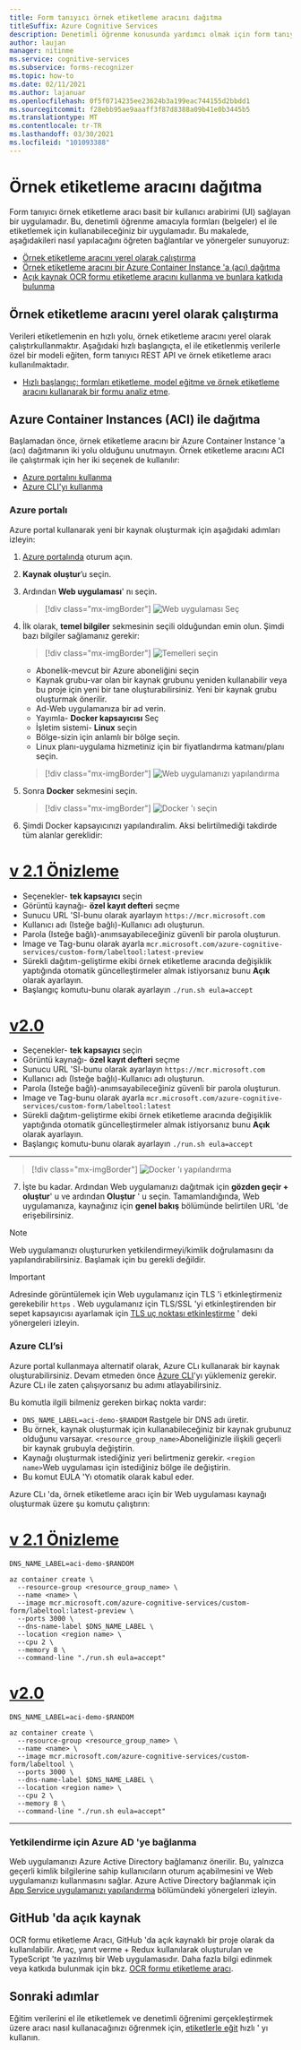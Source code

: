 ```yaml
---
title: Form tanıyıcı örnek etiketleme aracını dağıtma
titleSuffix: Azure Cognitive Services
description: Denetimli öğrenme konusunda yardımcı olmak için form tanıyıcı örnek etiketleme aracını dağıtmanıza yönelik farklı yollar edinin.
author: laujan
manager: nitinme
ms.service: cognitive-services
ms.subservice: forms-recognizer
ms.topic: how-to
ms.date: 02/11/2021
ms.author: lajanuar
ms.openlocfilehash: 0f5f0714235ee23624b3a199eac744155d2bbdd1
ms.sourcegitcommit: f28ebb95ae9aaaff3f87d8388a09b41e0b3445b5
ms.translationtype: MT
ms.contentlocale: tr-TR
ms.lasthandoff: 03/30/2021
ms.locfileid: "101093388"
---
```

# <a name="deploy-the-sample-labeling-tool"></a>Örnek etiketleme aracını dağıtma

Form tanıyıcı örnek etiketleme aracı basit bir kullanıcı arabirimi (UI) sağlayan bir uygulamadır. Bu, denetimli öğrenme amacıyla formları (belgeler) el ile etiketlemek için kullanabileceğiniz bir uygulamadır. Bu makalede, aşağıdakileri nasıl yapılacağını öğreten bağlantılar ve yönergeler sunuyoruz:

* [Örnek etiketleme aracını yerel olarak çalıştırma](#run-the-sample-labeling-tool-locally)
* [Örnek etiketleme aracını bir Azure Container Instance 'a (acı) dağıtma](#deploy-with-azure-container-instances-aci)
* [Açık kaynak OCR formu etiketleme aracını kullanma ve bunlara katkıda bulunma](#open-source-on-github)

## <a name="run-the-sample-labeling-tool-locally"></a>Örnek etiketleme aracını yerel olarak çalıştırma

Verileri etiketlemenin en hızlı yolu, örnek etiketleme aracını yerel olarak çalıştırkullanmaktır. Aşağıdaki hızlı başlangıçta, el ile etiketlenmiş verilerle özel bir modeli eğiten, form tanıyıcı REST API ve örnek etiketleme aracı kullanılmaktadır. 

* [Hızlı başlangıç: formları etiketleme, model eğitme ve örnek etiketleme aracını kullanarak bir formu analiz etme](./quickstarts/label-tool.md).

## <a name="deploy-with-azure-container-instances-aci"></a>Azure Container Instances (ACI) ile dağıtma

Başlamadan önce, örnek etiketleme aracını bir Azure Container Instance 'a (acı) dağıtmanın iki yolu olduğunu unutmayın. Örnek etiketleme aracını ACI ile çalıştırmak için her iki seçenek de kullanılır:

* [Azure portalını kullanma](#azure-portal)
* [Azure CLI'yı kullanma](#azure-cli)

### <a name="azure-portal"></a>Azure portalı

Azure portal kullanarak yeni bir kaynak oluşturmak için aşağıdaki adımları izleyin: 

1. [Azure portalında](https://portal.azure.com/signin/index/) oturum açın.
2. **Kaynak oluştur**’u seçin.
3. Ardından **Web uygulaması**' nı seçin.

   > [!div class="mx-imgBorder"]
   > ![Web uygulaması Seç](./media/quickstarts/create-web-app.png)

4. İlk olarak, **temel bilgiler** sekmesinin seçili olduğundan emin olun. Şimdi bazı bilgiler sağlamanız gerekir:

   > [!div class="mx-imgBorder"]
   > ![Temelleri seçin](./media/quickstarts/select-basics.png)
   * Abonelik-mevcut bir Azure aboneliğini seçin
   * Kaynak grubu-var olan bir kaynak grubunu yeniden kullanabilir veya bu proje için yeni bir tane oluşturabilirsiniz. Yeni bir kaynak grubu oluşturmak önerilir.
   * Ad-Web uygulamanıza bir ad verin. 
   * Yayımla- **Docker kapsayıcısı** Seç
   * İşletim sistemi- **Linux** seçin
   * Bölge-sizin için anlamlı bir bölge seçin.
   * Linux planı-uygulama hizmetiniz için bir fiyatlandırma katmanı/planı seçin. 

   > [!div class="mx-imgBorder"]
   > ![Web uygulamanızı yapılandırma](./media/quickstarts/select-docker.png)

5. Sonra **Docker** sekmesini seçin.

   > [!div class="mx-imgBorder"]
   > ![Docker 'ı seçin](./media/quickstarts/select-docker.png)

6. Şimdi Docker kapsayıcınızı yapılandıralim. Aksi belirtilmediği takdirde tüm alanlar gereklidir:
<!-- markdownlint-disable MD025 -->
# <a name="v21-preview"></a>[v 2.1 Önizleme](#tab/v2-1)

* Seçenekler- **tek kapsayıcı** seçin
* Görüntü kaynağı- **özel kayıt defteri** seçme 
* Sunucu URL 'SI-bunu olarak ayarlayın `https://mcr.microsoft.com`
* Kullanıcı adı (Isteğe bağlı)-Kullanıcı adı oluşturun. 
* Parola (Isteğe bağlı)-anımsayabileceğiniz güvenli bir parola oluşturun.
* Image ve Tag-bunu olarak ayarla `mcr.microsoft.com/azure-cognitive-services/custom-form/labeltool:latest-preview`
* Sürekli dağıtım-geliştirme ekibi örnek etiketleme aracında değişiklik yaptığında otomatik güncelleştirmeler almak istiyorsanız bunu **Açık** olarak ayarlayın.
* Başlangıç komutu-bunu olarak ayarlayın `./run.sh eula=accept`

# <a name="v20"></a>[v2.0](#tab/v2-0)  

* Seçenekler- **tek kapsayıcı** seçin
* Görüntü kaynağı- **özel kayıt defteri** seçme 
* Sunucu URL 'SI-bunu olarak ayarlayın `https://mcr.microsoft.com`
* Kullanıcı adı (Isteğe bağlı)-Kullanıcı adı oluşturun. 
* Parola (Isteğe bağlı)-anımsayabileceğiniz güvenli bir parola oluşturun.
* Image ve Tag-bunu olarak ayarla `mcr.microsoft.com/azure-cognitive-services/custom-form/labeltool:latest`
* Sürekli dağıtım-geliştirme ekibi örnek etiketleme aracında değişiklik yaptığında otomatik güncelleştirmeler almak istiyorsanız bunu **Açık** olarak ayarlayın.
* Başlangıç komutu-bunu olarak ayarlayın `./run.sh eula=accept`

 ---

   > [!div class="mx-imgBorder"]
   > ![Docker 'ı yapılandırma](./media/quickstarts/configure-docker.png)

7. İşte bu kadar. Ardından Web uygulamanızı dağıtmak için **gözden geçir + oluştur**' u ve ardından **Oluştur** ' u seçin. Tamamlandığında, Web uygulamanıza, kaynağınız için **genel bakış** bölümünde belirtilen URL 'de erişebilirsiniz.

> [!NOTE]
> Web uygulamanızı oluştururken yetkilendirmeyi/kimlik doğrulamasını da yapılandırabilirsiniz. Başlamak için bu gerekli değildir.

> [!IMPORTANT]
> Adresinde görüntülemek için Web uygulamanız için TLS 'i etkinleştirmeniz gerekebilir `https` . Web uygulamanız için TLS/SSL 'yi etkinleştirenden bir sepet kapsayıcısı ayarlamak için [TLS uç noktası etkinleştirme](../../container-instances/container-instances-container-group-ssl.md) ' deki yönergeleri izleyin.
<!-- markdownlint-disable MD001 -->
### <a name="azure-cli"></a>Azure CLI’si

Azure portal kullanmaya alternatif olarak, Azure CLı kullanarak bir kaynak oluşturabilirsiniz. Devam etmeden önce [Azure CLI](/cli/azure/install-azure-cli)'yı yüklemeniz gerekir. Azure CLı ile zaten çalışıyorsanız bu adımı atlayabilirsiniz. 

Bu komutla ilgili bilmeniz gereken birkaç nokta vardır:

* `DNS_NAME_LABEL=aci-demo-$RANDOM` Rastgele bir DNS adı üretir. 
* Bu örnek, kaynak oluşturmak için kullanabileceğiniz bir kaynak grubunuz olduğunu varsayar. `<resource_group_name>`Aboneliğinizle ilişkili geçerli bir kaynak grubuyla değiştirin. 
* Kaynağı oluşturmak istediğiniz yeri belirtmeniz gerekir. `<region name>`Web uygulaması için istediğiniz bölge ile değiştirin.
* Bu komut EULA 'Yı otomatik olarak kabul eder.

Azure CLı 'da, örnek etiketleme aracı için bir Web uygulaması kaynağı oluşturmak üzere şu komutu çalıştırın:

<!-- markdownlint-disable MD024 -->
# <a name="v21-preview"></a>[v 2.1 Önizleme](#tab/v2-1)

```azurecli
DNS_NAME_LABEL=aci-demo-$RANDOM

az container create \
  --resource-group <resource_group_name> \
  --name <name> \
  --image mcr.microsoft.com/azure-cognitive-services/custom-form/labeltool:latest-preview \
  --ports 3000 \
  --dns-name-label $DNS_NAME_LABEL \
  --location <region name> \
  --cpu 2 \
  --memory 8 \
  --command-line "./run.sh eula=accept"

```

# <a name="v20"></a>[v2.0](#tab/v2-0)


```azurecli
DNS_NAME_LABEL=aci-demo-$RANDOM

az container create \
  --resource-group <resource_group_name> \
  --name <name> \
  --image mcr.microsoft.com/azure-cognitive-services/custom-form/labeltool \
  --ports 3000 \
  --dns-name-label $DNS_NAME_LABEL \
  --location <region name> \
  --cpu 2 \
  --memory 8 \
  --command-line "./run.sh eula=accept"
``` 


---

### <a name="connect-to-azure-ad-for-authorization"></a>Yetkilendirme için Azure AD 'ye bağlanma

Web uygulamanızı Azure Active Directory bağlamanız önerilir. Bu, yalnızca geçerli kimlik bilgilerine sahip kullanıcıların oturum açabilmesini ve Web uygulamanızı kullanmasını sağlar. Azure Active Directory bağlanmak için [App Service uygulamanızı yapılandırma](../../app-service/configure-authentication-provider-aad.md) bölümündeki yönergeleri izleyin.

## <a name="open-source-on-github"></a>GitHub 'da açık kaynak

OCR formu etiketleme Aracı, GitHub 'da açık kaynaklı bir proje olarak da kullanılabilir. Araç, yanıt verme + Redux kullanılarak oluşturulan ve TypeScript 'te yazılmış bir Web uygulamasıdır. Daha fazla bilgi edinmek veya katkıda bulunmak için bkz. [OCR formu etiketleme aracı](https://github.com/microsoft/OCR-Form-Tools/blob/master/README.md).

## <a name="next-steps"></a>Sonraki adımlar

Eğitim verilerini el ile etiketlemek ve denetimli öğrenimi gerçekleştirmek üzere aracı nasıl kullanacağınızı öğrenmek için, [etiketlerle eğit](./quickstarts/label-tool.md) hızlı ' yı kullanın.